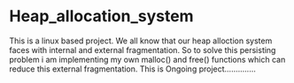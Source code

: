 # Heap_allocation_system
This is a linux based project. We all know that our heap alloction system faces with internal and external fragmentation. So to solve this persisting problem
i am implementing my own malloc() and free() functions which can reduce this external fragmentation.
This is Ongoing project..............
